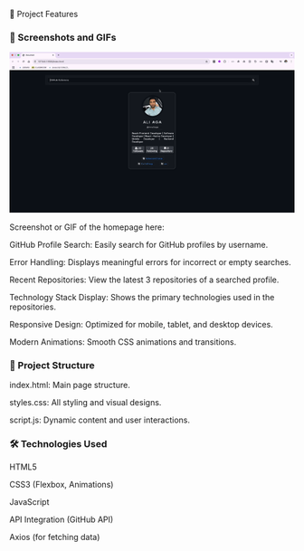 🚀 Project Features

### 🎥 Screenshots and GIFs

![Homepage](./img/gif/Zight%20Recording%202025-01-19%20at%2016.28.59.gif)

Screenshot or GIF of the homepage here:

GitHub Profile Search: Easily search for GitHub profiles by username.

Error Handling: Displays meaningful errors for incorrect or empty searches.

Recent Repositories: View the latest 3 repositories of a searched profile.

Technology Stack Display: Shows the primary technologies used in the repositories.

Responsive Design: Optimized for mobile, tablet, and desktop devices.

Modern Animations: Smooth CSS animations and transitions.

### 📂 Project Structure

index.html: Main page structure.

styles.css: All styling and visual designs.

script.js: Dynamic content and user interactions.

### 🛠️ Technologies Used

HTML5

CSS3 (Flexbox, Animations)

JavaScript

API Integration (GitHub API)

Axios (for fetching data)
